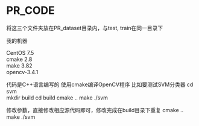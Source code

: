 # PR_CODE
将这三个文件夹放在PR_dataset目录内，与test, train在同一目录下

我的机器

CentOS 7.5   
cmake 2.8   
make 3.82    
opencv-3.4.1

代码是C++语言编写的
使用cmake编译OpenCV程序
比如要测试SVM分类器
cd svm  
mkdir build
cd build
cmake ..
make
./svm

修改参数，直接修改相应源代码即可，修改完成在build目录下重复
cmake ..
make
./svm
